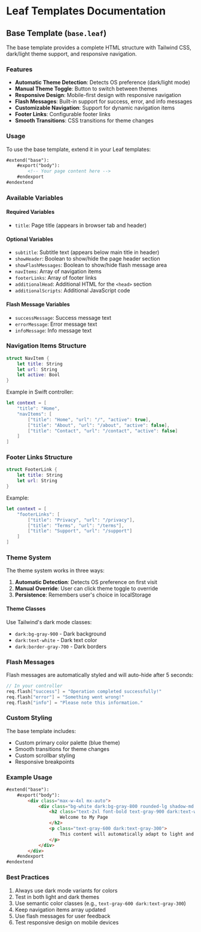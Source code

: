 # Leaf Templates Documentation

## Base Template (`base.leaf`)

The base template provides a complete HTML structure with Tailwind CSS, dark/light theme support, and responsive navigation.

### Features

- **Automatic Theme Detection**: Detects OS preference (dark/light mode)
- **Manual Theme Toggle**: Button to switch between themes
- **Responsive Design**: Mobile-first design with responsive navigation
- **Flash Messages**: Built-in support for success, error, and info messages
- **Customizable Navigation**: Support for dynamic navigation items
- **Footer Links**: Configurable footer links
- **Smooth Transitions**: CSS transitions for theme changes

### Usage

To use the base template, extend it in your Leaf templates:

```html
#extend("base"):
    #export("body"):
        <!-- Your page content here -->
    #endexport
#endextend
```

### Available Variables

#### Required Variables
- `title`: Page title (appears in browser tab and header)

#### Optional Variables
- `subtitle`: Subtitle text (appears below main title in header)
- `showHeader`: Boolean to show/hide the page header section
- `showFlashMessages`: Boolean to show/hide flash message area
- `navItems`: Array of navigation items
- `footerLinks`: Array of footer links
- `additionalHead`: Additional HTML for the `<head>` section
- `additionalScripts`: Additional JavaScript code

#### Flash Message Variables
- `successMessage`: Success message text
- `errorMessage`: Error message text  
- `infoMessage`: Info message text

### Navigation Items Structure

```swift
struct NavItem {
    let title: String
    let url: String
    let active: Bool
}
```

Example in Swift controller:
```swift
let context = [
    "title": "Home",
    "navItems": [
        ["title": "Home", "url": "/", "active": true],
        ["title": "About", "url": "/about", "active": false],
        ["title": "Contact", "url": "/contact", "active": false]
    ]
]
```

### Footer Links Structure

```swift
struct FooterLink {
    let title: String
    let url: String
}
```

Example:
```swift
let context = [
    "footerLinks": [
        ["title": "Privacy", "url": "/privacy"],
        ["title": "Terms", "url": "/terms"],
        ["title": "Support", "url": "/support"]
    ]
]
```

### Theme System

The theme system works in three ways:

1. **Automatic Detection**: Detects OS preference on first visit
2. **Manual Override**: User can click theme toggle to override
3. **Persistence**: Remembers user's choice in localStorage

#### Theme Classes

Use Tailwind's dark mode classes:
- `dark:bg-gray-900` - Dark background
- `dark:text-white` - Dark text color
- `dark:border-gray-700` - Dark borders

### Flash Messages

Flash messages are automatically styled and will auto-hide after 5 seconds:

```swift
// In your controller
req.flash["success"] = "Operation completed successfully!"
req.flash["error"] = "Something went wrong!"
req.flash["info"] = "Please note this information."
```

### Custom Styling

The base template includes:
- Custom primary color palette (blue theme)
- Smooth transitions for theme changes
- Custom scrollbar styling
- Responsive breakpoints

### Example Usage

```html
#extend("base"):
    #export("body"):
        <div class="max-w-4xl mx-auto">
            <div class="bg-white dark:bg-gray-800 rounded-lg shadow-md p-6">
                <h2 class="text-2xl font-bold text-gray-900 dark:text-white mb-4">
                    Welcome to My Page
                </h2>
                <p class="text-gray-600 dark:text-gray-300">
                    This content will automatically adapt to light and dark themes.
                </p>
            </div>
        </div>
    #endexport
#endextend
```

### Best Practices

1. Always use dark mode variants for colors
2. Test in both light and dark themes
3. Use semantic color classes (e.g., `text-gray-600 dark:text-gray-300`)
4. Keep navigation items array updated
5. Use flash messages for user feedback
6. Test responsive design on mobile devices 